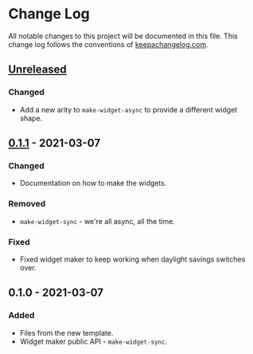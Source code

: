 # Change Log
All notable changes to this project will be documented in this file. This change log follows the conventions of [keepachangelog.com](http://keepachangelog.com/).

## [Unreleased]
### Changed
- Add a new arity to `make-widget-async` to provide a different widget shape.

## [0.1.1] - 2021-03-07
### Changed
- Documentation on how to make the widgets.

### Removed
- `make-widget-sync` - we're all async, all the time.

### Fixed
- Fixed widget maker to keep working when daylight savings switches over.

## 0.1.0 - 2021-03-07
### Added
- Files from the new template.
- Widget maker public API - `make-widget-sync`.

[Unreleased]: https://github.com/your-name/stock-market-monitor/compare/0.1.1...HEAD
[0.1.1]: https://github.com/your-name/stock-market-monitor/compare/0.1.0...0.1.1
